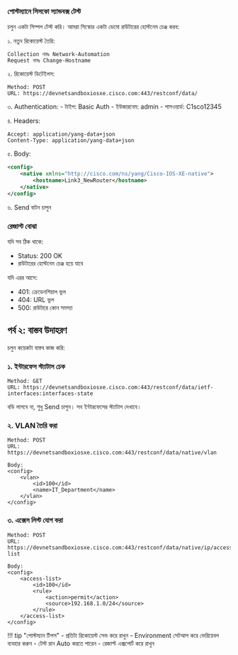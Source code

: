 ### পোস্টম্যানে সিসকো স্যান্ডবক্স টেস্ট

চলুন একটা সিম্পল টেস্ট করি। আমরা সিস্কোর একটা ডেমো রাউটারের হোস্টনেম চেঞ্জ করব:

১. নতুন রিকোয়েস্ট তৈরি:
```
Collection নামঃ Network-Automation
Request নামঃ Change-Hostname
```

২. রিকোয়েস্ট ডিটেইলস:
```
Method: POST
URL: https://devnetsandboxiosxe.cisco.com:443/restconf/data/
```

৩. Authentication:
    - টাইপ: Basic Auth
    - ইউজারনেম: admin
    - পাসওয়ার্ড: C1sco12345

৪. Headers:
```
Accept: application/yang-data+json
Content-Type: application/yang-data+json
```

৫. Body:
```xml
<config>
    <native xmlns="http://cisco.com/ns/yang/Cisco-IOS-XE-native">
        <hostname>Link3_NewRouter</hostname>
    </native>
</config>
```

৬. Send বাটন চাপুন

### রেজাল্ট বোঝা

যদি সব ঠিক থাকে:
- Status: 200 OK
- রাউটারের হোস্টনেম চেঞ্জ হয়ে যাবে

যদি এরর আসে:
- 401: ক্রেডেনশিয়াল ভুল
- 404: URL ভুল
- 500: রাউটারে কোন সমস্যা

## পর্ব ২: বাস্তব উদাহরণ

চলুন কয়েকটা বাস্তব কাজ করি:

### ১. ইন্টারফেস স্ট্যাটাস চেক

```
Method: GET
URL: https://devnetsandboxiosxe.cisco.com:443/restconf/data/ietf-interfaces:interfaces-state
```

বডি লাগবে না, শুধু Send চাপুন। সব ইন্টারফেসের স্ট্যাটাস দেখাবে।

### ২. VLAN তৈরি করা

```
Method: POST
URL: https://devnetsandboxiosxe.cisco.com:443/restconf/data/native/vlan

Body:
<config>
    <vlan>
        <id>100</id>
        <name>IT_Department</name>
    </vlan>
</config>
```

### ৩. এক্সেস লিস্ট যোগ করা

```
Method: POST
URL: https://devnetsandboxiosxe.cisco.com:443/restconf/data/native/ip/access-list

Body:
<config>
    <access-list>
        <id>100</id>
        <rule>
            <action>permit</action>
            <source>192.168.1.0/24</source>
        </rule>
    </access-list>
</config>
```

!!! tip "পোস্টম্যান টিপস"
    - প্রতিটা রিকোয়েস্ট সেভ করে রাখুন
    - Environment সেটআপ করে ভেরিয়েবল ব্যবহার করুন
    - টেস্ট রান Auto করতে পারেন
    - রেজাল্ট এক্সপোর্ট করে রাখুন